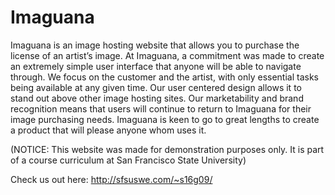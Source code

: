# Imaguana 

Imaguana is an image hosting website that allows you to purchase the license of an artist’s image. At Imaguana, a commitment was made to create an extremely simple user interface that anyone will be able to navigate through. We focus on the customer and the artist, with only essential tasks being available at any given time. Our user centered design allows it to stand out above other image hosting sites. Our marketability and brand recognition means that users will continue to return to Imaguana for their image purchasing needs. Imaguana is keen to go to great lengths to create a product that will please anyone whom uses it. 

(NOTICE: This website was made for demonstration purposes only. It is part of a course curriculum at San Francisco State University)

Check us out here: http://sfsuswe.com/~s16g09/
